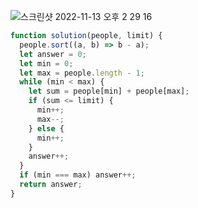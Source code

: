 ![스크린샷 2022-11-13 오후 2 29 16](https://user-images.githubusercontent.com/39263149/201508243-230ac2c3-4910-4b38-a402-30bec81801d2.png)

```javascript
function solution(people, limit) {
  people.sort((a, b) => b - a);
  let answer = 0;
  let min = 0;
  let max = people.length - 1;
  while (min < max) {
    let sum = people[min] + people[max];
    if (sum <= limit) {
      min++;
      max--;
    } else {
      min++;
    }
    answer++;
  }
  if (min === max) answer++;
  return answer;
}
```
